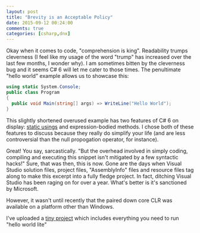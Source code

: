 ```yaml
---
layout: post
title: "Brevity is an Acceptable Policy"
date: 2015-09-12 00:24:00
comments: true
categories: [csharp,dnx]
---
```

Okay when it comes to code, "comprehension is king". Readability trumps cleverness (I feel like my usage of the word "trump" has increased over the last few months, I wonder why). I am sometimes bitten by the cleverness bug and it seems C# 6 will let me cater to those times. The penultimate "hello world" example allows us to showcase this:

```csharp
using static System.Console;
public class Program
{
  public void Main(string[] args) => WriteLine("Hello World");
}
```

This slightly shortened overused example has two features of C# 6 on display: [static usings](https://msdn.microsoft.com/en-us/magazine/dn879355.aspx) and expression-bodied methods. I chose both of these features to discuss because they really do simplify your life (and are less controversial than the null propogation operator, for instance).

Great! You say, sarcastically. "But the overhead involved in simply coding, compiling and executing this snippet isn't mitigated by a few syntactic hacks!" Sure, that was then, this is now. Gone are the days when Visual Studio solution files, project files, "AssemblyInfo" files and resource files tag along to make this excerpt into a fully fledge project. In fact, ditching Visual Studio has been raging on for over a year. What's better is it's sanctioned by Microsoft.

However, it wasn't until recently that the paired down core CLR was available on a platform other than Windows.

I've uploaded a [tiny project](https://github.com/mishfit/hello-lite) which includes everything you need to run "hello world lite"



